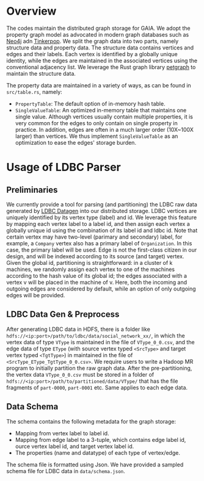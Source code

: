 # Overview
The codes maintain the distributed graph storage for GAIA. We adopt the property graph model as
advocated in modern graph databases such as [Neo4j](https://neo4j.com/) adn [Tinkerpop](https://tinkerpop.apache.org/). 
We split the graph data into two parts, namely structure data and property data. The structure data contains
vertices and edges and their labels. Each vertex is identified by a globally unique identity, while the edges are
maintained in the associated vertices using the conventional adjacency list. We leverage the Rust graph library
[petgraph](https://github.com/petgraph/petgraph) to maintain the structure data.

The property data are maintained in a variety of ways, as can be found in `src/table.rs`, namely:
* `PropertyTable`: The default option of in-memory hash table.
* `SingleValueTable`: An optimized in-memory table that maintains one single value. Although vertices
usually contain multiple properties, it is very common for the edges to only contain on single property in practice.
  In addition, edges are often in a much larger order (10X~100X larger) than vertices. We thus implement `SingleValueTable`
  as an optimization to ease the edges' storage burden.

# Usage of LDBC Parser
## Preliminaries
We currently provide a tool for parsing (and partitioning) the LDBC raw data generated by
[LDBC Datagen](https://github.com/ldbc/ldbc_snb_datagen) into our distributed storage. 
LDBC vertices are uniquely identified by its vertex type (label) and id. We leverage this feature by mapping
each vertex label to a label id, and then assign each vertex a globally unique id using the combination
of its label id and ldbc id. Note that certain vertex may have two-level (parimary and secondary) label, for 
example, a `Company` vertex also has a primary label of `Organization`. In this case, the primary 
label will be used. Edge is not the first-class citizen in our design, and will be indexed
according to its source (and target) vertex. Given the global id, partitioning is straightforward: 
in a cluster of k machines, we randomly assign each vertex to one of the machines according to the hash value of its global id; 
the edges associated with a vertex v will be placed in the machine of v. Here, both the incoming and outgoing edges
are considered by default, while an option of only outgoing edges will be provided. 

## LDBC Data Gen & Preprocess
After generating LDBC data in HDFS, there is a folder like `hdfs://<ip:port>/path/to/ldbc/data/social_network_xx/`, in which
the vertex data of type `VType` is maintained in the file of `VType_0_0.csv`, and the edge data of type `EType` (with
source vertex typed `<SrcType>` and target vertex typed `<TgtType>`) in maintained in the file of 
`<SrcType_EType_TgtType_0_0.csv>`. We require users to write a Hadoop MR program to initially partition the raw graph 
data. After the pre-partitioning, the vertex data `VType_0_0.csv` must be stored in a folder of 
`hdfs://<ip:port>/path/to/partitioned/data/VType/` that has the file fragments of `part-0000`, `part-0001` etc.
Same applies to each edge data. 

## Data Schema
The schema contains the following metadata for the graph storage:
* Mapping from vertex label to label id.
* Mapping from edge label to a 3-tuple, which contains edge label id, ource vertex label id, and target vertex
  label id. 
* The properties (name and datatype) of each type of vertex/edge.

The schema file is formatted using Json. We have provided a sampled schema file for LDBC data in `data/schema.json`.

